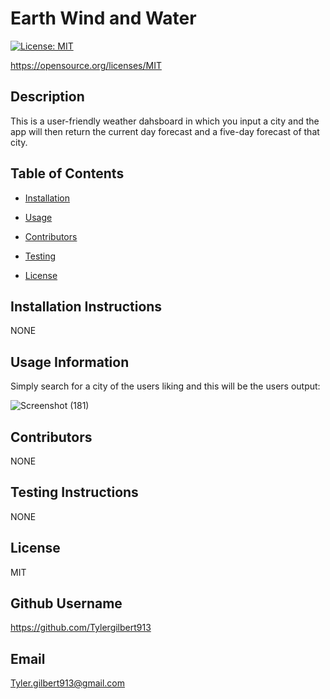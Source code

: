 
    
# Earth Wind and Water
    
[![License: MIT](https://img.shields.io/badge/License-MIT-yellow.svg)](https://opensource.org/licenses/MIT)

https://opensource.org/licenses/MIT
    
## Description 
    
This is a user-friendly weather dahsboard in which you input a city and the app will then return the current day forecast and a five-day forecast of that city.
    
## Table of Contents
    
* [Installation](#installation)
    
* [Usage](#usage)
    
* [Contributors](#contributing)
    
* [Testing](#test)
    
* [License](#license)
    
## Installation Instructions
    
NONE
    
## Usage Information 
    
Simply search for a city of the users liking and this will be the users output:

![Screenshot (181)](https://user-images.githubusercontent.com/73138234/109918310-b2124080-7c84-11eb-97ec-2858e13d8a73.png)

    
## Contributors 
    
NONE
    
## Testing Instructions 
    
NONE
    
## License
    
MIT
    
## Github Username
    
https://github.com/Tylergilbert913
    
## Email
    
Tyler.gilbert913@gmail.com
    